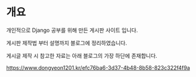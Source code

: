 # 개요

개인적으로 Django 공부를 위해 만든 게시판 사이트 입니다.

게시판 제작법 부터 설명까지 블로그에 정리하였습니다.

게시글 제작 시 참고한 자료는 아래 블로그의 가장 하단에 존재합니다.

https://www.dongyeon1201.kr/efc76ba6-3d37-4b48-8b58-823c322f4f9a


